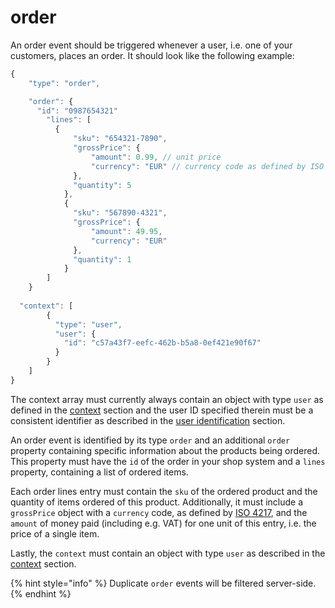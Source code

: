 # order

An order event should be triggered whenever a user, i.e. one of your customers, places an order. It should look like the following example:

```javascript
{ 
	"type": "order",

	"order": {
	  "id": "0987654321"
		"lines": [
		  {
			  "sku": "654321-7890",
			  "grossPrice": {
				  "amount": 0.99, // unit price
				  "currency": "EUR" // currency code as defined by ISO 4217
			  },
			  "quantity": 5
			},
			{
			  "sku": "567890-4321",
			  "grossPrice": {
				  "amount": 49.95,
				  "currency": "EUR"
			  },
			  "quantity": 1
			}
		]
	}
	
  "context": [
		{
		  "type": "user",
		  "user": {
		    "id": "c57a43f7-eefc-462b-b5a8-0ef421e90f67"
		  }
		}
	]
}
```

The context array must currently always contain an object with type `user` as defined in the [context](../general/context.md) section and the user ID specified therein must be a consistent identifier as described in the [user identification](../general/user-identification.md) section. 

An order event is identified by its type `order` and an additional `order` property containing specific information about the products being ordered. This property must have the `id` of the order in your shop system and a `lines` property, containing a list of ordered items.

Each order lines entry must contain the `sku` of the ordered product and the quantity of items ordered of this product. Additionally, it must include a `grossPrice` object with a `currency` code, as defined by [ISO 4217](https://en.wikipedia.org/wiki/ISO_4217), and the `amount` of money paid \(including e.g. VAT\) for one unit of this entry, i.e. the price of a single item.

Lastly, the `context` must contain an object with type `user` as described in the [context](../general/context.md) section.

{% hint style="info" %}
Duplicate `order` events will be filtered server-side.
{% endhint %}




